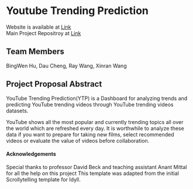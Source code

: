 # Youtube Trending Prediction
Website is available at [Link](https://YoutubeTrendingPrediction.github.io/YTP/)\
Main Project Repositroy at [Link](https://github.com/YoutubeTrendingPrediction/YoutubeTrendingPrediction)

## Team Members

BingWen Hu, Dau Cheng, Ray Wang, Xinran Wang


## Project Proposal Abstract

YouTube Trending Prediction(YTP) is a Dashboard for analyzing trends and predicting YouTube trending videos through YouTube trending videos datasets.

YouTube shows all the most popular and currently trending topics all over the world which are refreshed every day. It is worthwhile to analyze these data if you want to prepare for taking new films, select recommended videos or evaluate the value of videos before collaboration.



#### Acknowledgements
Special thanks to professor David Beck and teaching assistant Anant Mittal for all the help on this project
This template was adapted from the initial Scrollytelling template for Idyll.
